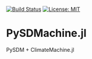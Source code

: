
[![Build Status](https://github.com/atmos-cloud-sim-uj/PySDMachine.jl/workflows/Build%20Status/badge.svg?branch=master)](https://github.com/atmos-cloud-sim-uj/PySDMachine.jl/actions)
[![License: MIT](https://img.shields.io/badge/License-GPLv3-yellow.svg)](https://opensource.org/licenses/GPL-3.0)

# PySDMachine.jl
PySDM + ClimateMachine.jl
